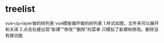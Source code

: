 # treelist
vue+jq+layer做的树列表
vue模板循环做的树列表
1.样式如图，文件夹可以展开和关闭
2.点击右键出现“新建”“修改”“删除”的菜单
只模拟了新建和修改。删除没有做功能
